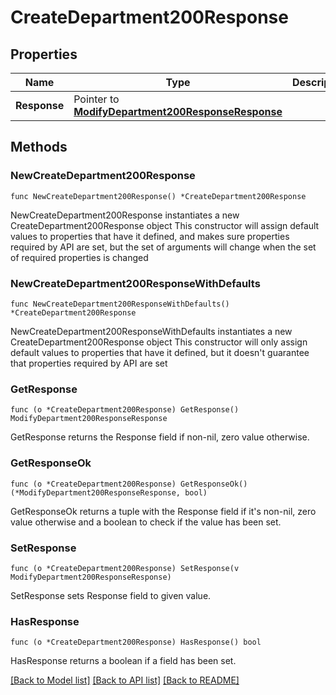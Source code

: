 # CreateDepartment200Response

## Properties

Name | Type | Description | Notes
------------ | ------------- | ------------- | -------------
**Response** | Pointer to [**ModifyDepartment200ResponseResponse**](ModifyDepartment200ResponseResponse.md) |  | [optional] 

## Methods

### NewCreateDepartment200Response

`func NewCreateDepartment200Response() *CreateDepartment200Response`

NewCreateDepartment200Response instantiates a new CreateDepartment200Response object
This constructor will assign default values to properties that have it defined,
and makes sure properties required by API are set, but the set of arguments
will change when the set of required properties is changed

### NewCreateDepartment200ResponseWithDefaults

`func NewCreateDepartment200ResponseWithDefaults() *CreateDepartment200Response`

NewCreateDepartment200ResponseWithDefaults instantiates a new CreateDepartment200Response object
This constructor will only assign default values to properties that have it defined,
but it doesn't guarantee that properties required by API are set

### GetResponse

`func (o *CreateDepartment200Response) GetResponse() ModifyDepartment200ResponseResponse`

GetResponse returns the Response field if non-nil, zero value otherwise.

### GetResponseOk

`func (o *CreateDepartment200Response) GetResponseOk() (*ModifyDepartment200ResponseResponse, bool)`

GetResponseOk returns a tuple with the Response field if it's non-nil, zero value otherwise
and a boolean to check if the value has been set.

### SetResponse

`func (o *CreateDepartment200Response) SetResponse(v ModifyDepartment200ResponseResponse)`

SetResponse sets Response field to given value.

### HasResponse

`func (o *CreateDepartment200Response) HasResponse() bool`

HasResponse returns a boolean if a field has been set.


[[Back to Model list]](../README.md#documentation-for-models) [[Back to API list]](../README.md#documentation-for-api-endpoints) [[Back to README]](../README.md)


